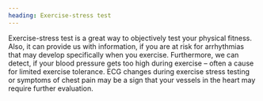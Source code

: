 ```yaml
---
heading: Exercise-stress test
---
```


Exercise-stress test is a great way to objectively test your physical fitness.
Also, it can provide us with information, if you are at risk for arrhythmias that may develop specifically when you 
exercise.
Furthermore, we can detect, if your blood pressure gets too high during exercise – often a cause for limited exercise 
tolerance.
ECG changes during exercise stress testing or symptoms of chest pain may be a sign that your vessels in the heart may 
require further evaluation.